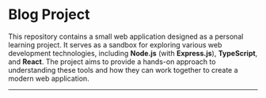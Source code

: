 # Blog Project

This repository contains a small web application designed as a personal learning project. 
It serves as a sandbox for exploring various web development technologies, including **Node.js** (with **Express.js**), **TypeScript**, and **React**. 
The project aims to provide a hands-on approach to understanding these tools and how they can work together to create a modern web application.

---
